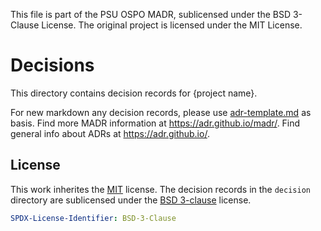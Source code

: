 
This file is part of the PSU OSPO MADR, sublicensed under the BSD 3-Clause License.
The original project is licensed under the MIT License.

# Decisions

This directory contains decision records for {project name}.

For new markdown any decision records, please use [adr-template.md](adr-template.md) as basis.
Find more MADR information at <https://adr.github.io/madr/>.
Find general info about ADRs at <https://adr.github.io/>.

## License

This work inherites the [MIT](https://opensource.org/licenses/MIT) license. 
The decision records in the `decision` directory are sublicensed under the [BSD 3-clause](https://opensource.org/license/bsd-3-clause/) license. 

```yaml
SPDX-License-Identifier: BSD-3-Clause
```
